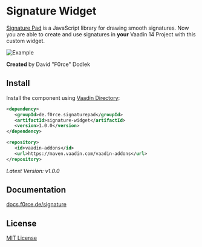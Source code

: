 # Signature Widget

[Signature Pad](https://github.com/szimek/signature_pad) is a JavaScript library for drawing smooth signatures. Now you are able
to create and use signatures in **your** Vaadin 14 Project with this custom widget.

![Example](https://f.cloud.github.com/assets/9873/268046/9ced3454-8efc-11e2-816e-a9b170a51004.png)

**Created** by David "F0rce" Dodlek


## Install

Install the component using [Vaadin Directory](https://vaadin.com/directory/component/signature-widget):

```xml
<dependency>
   <groupId>de.f0rce.signaturepad</groupId>
   <artifactId>signature-widget</artifactId>
   <version>1.0.0</version>
</dependency>
```
```xml
<repository>
   <id>vaadin-addons</id>
   <url>https://maven.vaadin.com/vaadin-addons</url>
</repository>
```

*Latest Version: v1.0.0*


## Documentation

[docs.f0rce.de/signature](https://docs.f0rce.de/signature)


## License

[MIT License](http://opensource.org/licenses/MIT)

